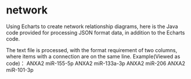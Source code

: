 # network
 Using Echarts to create network relationship diagrams, here is the Java code provided for processing JSON format data, in addition to the Echarts code.

The text file is processed, with the format requirement of two columns, where items with a connection are on the same line.
Example(Viewed as code)： 
ANXA2	miR-155-5p
ANXA2	miR-133a-3p
ANXA2	miR-206
ANXA2	miR-101-3p
